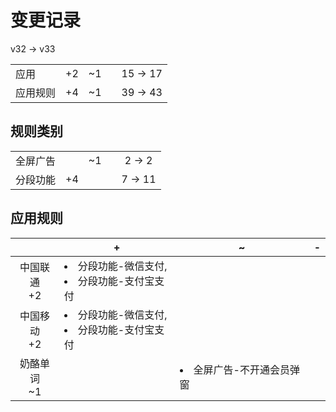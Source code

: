 # 变更记录

v32 -> v33

||||||
|-|:-:|:-:|:-:|:-:|
|应用|+2|~1||15 -> 17|
|应用规则|+4|~1||39 -> 43|

## 规则类别

||||||
|-|:-:|:-:|:-:|:-:|
|全屏广告||~1||2 -> 2|
|分段功能|+4|||7 -> 11|

## 应用规则

||+|~|-|
|:-:|-|-|-|
|中国联通<br>+2|<li>分段功能-微信支付,<li>分段功能-支付宝支付|||
|中国移动<br>+2|<li>分段功能-微信支付,<li>分段功能-支付宝支付|||
|奶酪单词<br>~1||<li>全屏广告-不开通会员弹窗||
